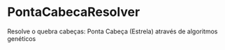 # PontaCabecaResolver
Resolve o quebra cabeças: Ponta Cabeça (Estrela) através de algoritmos genéticos

